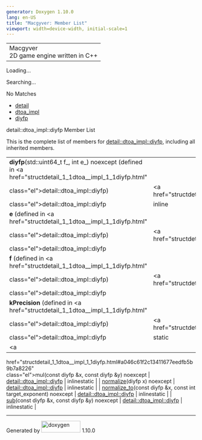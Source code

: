 ```yaml
---
generator: Doxygen 1.10.0
lang: en-US
title: "Macgyver: Member List"
viewport: width=device-width, initial-scale=1
---
```


<div id="top">

<div id="titlearea">

<table data-cellspacing="0" data-cellpadding="0">
<colgroup>
<col style="width: 100%" />
</colgroup>
<tbody>
<tr id="projectrow" class="odd">
<td id="projectalign"><div id="projectname">
Macgyver
</div>
<div id="projectbrief">
2D game engine written in C++
</div></td>
</tr>
</tbody>
</table>

</div>

<div id="main-nav">

</div>

<div id="MSearchSelectWindow"
onmouseover="return searchBox.OnSearchSelectShow()"
onmouseout="return searchBox.OnSearchSelectHide()"
onkeydown="return searchBox.OnSearchSelectKey(event)">

</div>

<div id="MSearchResultsWindow">

<div id="MSearchResults">

<div class="SRPage">

<div id="SRIndex">

<div id="SRResults">

</div>

<div id="Loading" class="SRStatus">

Loading...

</div>

<div id="Searching" class="SRStatus">

Searching...

</div>

<div id="NoMatches" class="SRStatus">

No Matches

</div>

</div>

</div>

</div>

</div>

<div id="nav-path" class="navpath">

- <a href="namespacedetail.html" class="el">detail</a>
- <a href="namespacedetail_1_1dtoa__impl.html" class="el">dtoa_impl</a>
- <a href="structdetail_1_1dtoa__impl_1_1diyfp.html" class="el">diyfp</a>

</div>

</div>

<div class="header">

<div class="headertitle">

<div class="title">

detail::dtoa_impl::diyfp Member List

</div>

</div>

</div>

<div class="contents">

This is the complete list of members for
<a href="structdetail_1_1dtoa__impl_1_1diyfp.html"
class="el">detail::dtoa_impl::diyfp</a>, including all inherited
members.

|                                                                                                               |                                                    |                                                                      |
|---------------------------------------------------------------------------------------------------------------|----------------------------------------------------|----------------------------------------------------------------------|
| **diyfp**(std::uint64_t f\_, int e\_) noexcept (defined in <a href="structdetail_1_1dtoa__impl_1_1diyfp.html" 
 class="el">detail::dtoa_impl::diyfp</a>)                                                                       | <a href="structdetail_1_1dtoa__impl_1_1diyfp.html" 
                                                                                                                 class="el">detail::dtoa_impl::diyfp</a>             | <span class="mlabel">inline</span>                                   |
| **e** (defined in <a href="structdetail_1_1dtoa__impl_1_1diyfp.html"                                          
 class="el">detail::dtoa_impl::diyfp</a>)                                                                       | <a href="structdetail_1_1dtoa__impl_1_1diyfp.html" 
                                                                                                                 class="el">detail::dtoa_impl::diyfp</a>             |                                                                      |
| **f** (defined in <a href="structdetail_1_1dtoa__impl_1_1diyfp.html"                                          
 class="el">detail::dtoa_impl::diyfp</a>)                                                                       | <a href="structdetail_1_1dtoa__impl_1_1diyfp.html" 
                                                                                                                 class="el">detail::dtoa_impl::diyfp</a>             |                                                                      |
| **kPrecision** (defined in <a href="structdetail_1_1dtoa__impl_1_1diyfp.html"                                 
 class="el">detail::dtoa_impl::diyfp</a>)                                                                       | <a href="structdetail_1_1dtoa__impl_1_1diyfp.html" 
                                                                                                                 class="el">detail::dtoa_impl::diyfp</a>             | <span class="mlabel">static</span>                                   |
| <a                                                                                                            
 href="structdetail_1_1dtoa__impl_1_1diyfp.html#a046c61f2c13411677eedfb5b9b7a8226"                              
 class="el">mul</a>(const diyfp &x, const diyfp &y) noexcept                                                    | <a href="structdetail_1_1dtoa__impl_1_1diyfp.html" 
                                                                                                                 class="el">detail::dtoa_impl::diyfp</a>             | <span class="mlabel">inline</span><span class="mlabel">static</span> |
| <a                                                                                                            
 href="structdetail_1_1dtoa__impl_1_1diyfp.html#a5bad735c2cb50b194938a8a89b82f6ed"                              
 class="el">normalize</a>(diyfp x) noexcept                                                                     | <a href="structdetail_1_1dtoa__impl_1_1diyfp.html" 
                                                                                                                 class="el">detail::dtoa_impl::diyfp</a>             | <span class="mlabel">inline</span><span class="mlabel">static</span> |
| <a                                                                                                            
 href="structdetail_1_1dtoa__impl_1_1diyfp.html#a5a9ce83c6c1663c9aaac7ffd9009b971"                              
 class="el">normalize_to</a>(const diyfp &x, const int target_exponent) noexcept                                | <a href="structdetail_1_1dtoa__impl_1_1diyfp.html" 
                                                                                                                 class="el">detail::dtoa_impl::diyfp</a>             | <span class="mlabel">inline</span><span class="mlabel">static</span> |
| <a                                                                                                            
 href="structdetail_1_1dtoa__impl_1_1diyfp.html#a75142bace0b78b1e1433b1d35a7ff252"                              
 class="el">sub</a>(const diyfp &x, const diyfp &y) noexcept                                                    | <a href="structdetail_1_1dtoa__impl_1_1diyfp.html" 
                                                                                                                 class="el">detail::dtoa_impl::diyfp</a>             | <span class="mlabel">inline</span><span class="mlabel">static</span> |

</div>

------------------------------------------------------------------------

<span class="small">Generated
by [<img src="doxygen.svg" class="footer" width="104" height="31"
alt="doxygen" />](https://www.doxygen.org/index.html) 1.10.0</span>
